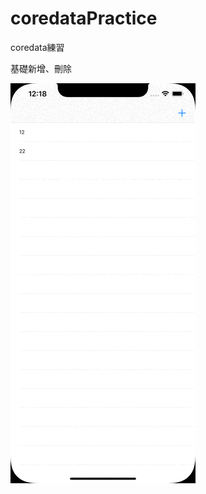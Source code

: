 # coredataPractice
coredata練習

基礎新增、刪除

![image](https://github.com/alangprs/coredataPractice/blob/main/圖片/Simulator%20Screen%20Recording%20-%20iPhone%2012%20Pro%20Max%20-%202021-07-31%20at%2012.19.04.gif)
